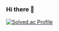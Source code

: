 ### Hi there 👋

<!--
**simta1/simta1** is a ✨ _special_ ✨ repository because its `README.md` (this file) appears on your GitHub profile.

Here are some ideas to get you started:

- 🔭 I’m currently working on ...
- 🌱 I’m currently learning ...
- 👯 I’m looking to collaborate on ...
- 🤔 I’m looking for help with ...
- 💬 Ask me about ...
- 📫 How to reach me: ...
- 😄 Pronouns: ...
- ⚡ Fun fact: ...
-->

[![Solved.ac Profile](http://mazassumnida.wtf/api/v2/generate_badge?boj=junho0219)](https://solved.ac/junho0219/)
<!-- 앳코더랑 코드포스 프로필 넣어야 함 -->
<!--
[![wakatime stats](https://github-readme-stats.vercel.app/api/wakatime?username=@simta1&layout=compact)](https://wakatime.com/@simta1)
-->

